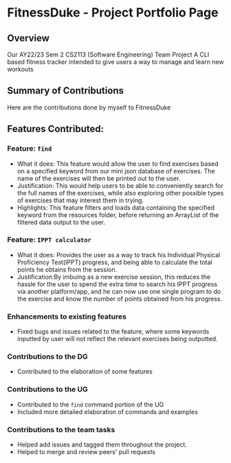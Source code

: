 # FitnessDuke - Project Portfolio Page

## Overview

Our AY22/23 Sem 2 CS2113 (Software Engineering) Team Project
A CLI based fitness tracker intended to give users a way to manage and learn new workouts


## Summary of Contributions

Here are the contributions done by myself to FitnessDuke

## Features Contributed:

### Feature: ```find```
* What it does: This feature would allow the user to find exercises based on a specified keyword from our mini json database
  of exercises. The name of the exercises will then be printed out to the user.
* Justification: This would help users to be able to conveniently search for the full names of the exercises, while also
  exploring other possible types of exercises that may interest them in trying.
* Highlights: This feature filters and loads data containing the specified keyword from the resources folder, before
  returning an ArrayList of the filtered data output to the user.

### Feature: ```IPPT calculator ```
* What it does: Provides the user as a way to track his Individual Physical Proficiency Test(IPPT) progress,
and being able to calculate the total points he obtains from the session.
* Justification:By imbuing as a new exercise session, this reduces the hassle for the user to spend the extra time to search his IPPT 
progress via another platform/app, and he can now use one single program to do the exercise and know the number of points obtained from his progress.

### Enhancements to existing features
* Fixed bugs and issues related to the feature, where some keywords inputted by user will not reflect the relevant exercises being outputted.
### Contributions to the DG
* Contributed to the elaboration of some features

### Contributions to the UG
* Contributed to the ```find``` command portion of the UG
* Included more detailed elaboration of commands and examples

### Contributions to the team tasks
* Helped add issues and tagged them throughout the project.
* Helped to merge and review peers' pull requests 